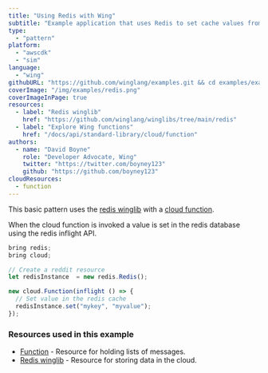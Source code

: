 ```yaml
---
title: "Using Redis with Wing"
subtitle: "Example application that uses Redis to set cache values from a queue"
type: 
  - "pattern"
platform:
  - "awscdk"
  - "sim"
language:
  - "wing"
githubURL: "https://github.com/winglang/examples.git && cd examples/examples/redis"
coverImage: "/img/examples/redis.png"
coverImageInPage: true
resources:
  - label: "Redis winglib"
    href: "https://github.com/winglang/winglibs/tree/main/redis"
  - label: "Explore Wing functions"
    href: "/docs/api/standard-library/cloud/function"
authors:
  - name: "David Boyne"
    role: "Developer Advocate, Wing"
    twitter: "https://twitter.com/boyney123"
    github: "https://github.com/boyney123"
cloudResources:
  - function
---
```


This basic pattern uses the [redis winglib](https://github.com/winglang/winglibs/tree/main/redis) with a [cloud function](/docs/api/standard-library/cloud/function).

When the cloud function is invoked a value is set in the redis database using the redis inflight API.


```js
bring redis;
bring cloud;

// Create a reddit resource
let redisInstance  = new redis.Redis();

new cloud.Function(inflight () => {
  // Set value in the redis cache
  redisInstance.set("mykey", "myvalue");
});
```


### Resources used in this example

- [Function](/docs/api/standard-library/cloud/function) - Resource for holding lists of messages. 
- [Redis winglib](https://github.com/winglang/winglibs/tree/main/redis) - Resource for storing data in the cloud.

